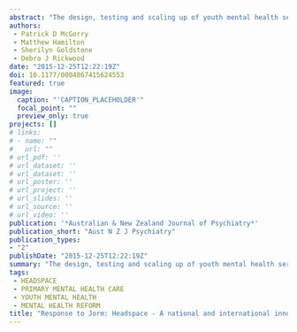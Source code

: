 ```yaml
---
abstract: "The design, testing and scaling up of youth mental health service reforms in Australia over the past decade provides valuable lessons for the future of health reform in Australia. In particular, the initial successes of headspace in improving access, service satisfaction and outcomes for young people with emerging mental illnesses has established a platform for reorienting mental health care towards earlier, more holistic care that is increasingly being delivered in multi-disciplinary enhanced primary care settings. The influence is obvious of the headspace model on the broader restructure of mental health care announced by the Prime Minister and Minister for Health on 26 November 2015"
authors:
 - Patrick D McGorry
 - Matthew Hamilton
 - Sherilyn Goldstone
 - Debra J Rickwood
date: "2015-12-25T12:22:19Z"
doi: 10.1177/0004867415624553
featured: true
image:
  caption: "'CAPTION_PLACEHOLDER'"
  focal_point: ""
  preview_only: true
projects: []
# links:
# - name: ""
#   url: ""
# url_pdf: ''
# url_dataset: ''
# url_dataset: ''
# url_poster: ''
# url_project: ''
# url_slides: ''
# url_source: ''
# url_video: '' 
publication: '*Australian & New Zealand Journal of Psychiatry*'
publication_short: "Aust N Z J Psychiatry"
publication_types:
- "2"
publishDate: "2015-12-25T12:22:19Z"
summary: "The design, testing and scaling up of youth mental health service reforms in Australia over the past decade provides valuable lessons for the future of health reform in Australia.  In particular, the initial successes of headspace in improving access, service satisfaction and outcomes for young people with emerging mental illnesses has established a platform for reorienting mental health care towards earlier, more holistic care that is increasingly being delivered in multi-disciplinary enhanced primary care settings..."
tags:
 - HEADSPACE
 - PRIMARY MENTAL HEALTH CARE
 - YOUTH MENTAL HEALTH
 - MENTAL HEALTH REFORM
title: "Response to Jorm: Headspace - A national and international innovation with lessons for redesign of mental health care in Australia"
---
```

